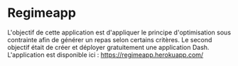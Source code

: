 # Regimeapp 

L'objectif de cette application est d'appliquer le principe d'optimisation sous contrainte afin de générer un repas selon certains critères.
Le second objectif était de créer et déployer gratuitement une application Dash. 
L'application est disponible ici : https://regimeapp.herokuapp.com/
